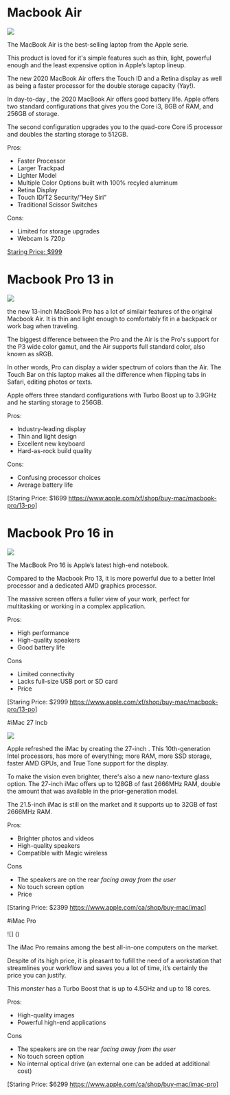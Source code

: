 
# Macbook Air

![](https://www.bhphotovideo.com/images/images2500x2500/apple_mwtl2ll_a_13_3_macbook_air_with_1553858.jpg)

The MacBook Air is the best-selling laptop from the Apple serie.

This product is loved for it's simple features such as thin, light, powerful enough and the least expensive option in Apple’s laptop lineup.

The new 2020 MacBook Air offers the Touch ID and a Retina display as well as being a faster processor for the double storage capacity (Yay!).

In day-to-day , the 2020 MacBook Air offers good battery life. Apple offers two standard configurations that gives you the Core i3, 8GB of RAM, and 256GB of storage. 

The second configuration upgrades you to the quad-core Core i5 processor and doubles the starting storage to 512GB.

Pros:

- Faster Processor
- Larger Trackpad
- Lighter Model
- Multiple Color Options built with 100% recyled aluminum
- Retina Display
- Touch ID/T2 Security/”Hey Siri”
- Traditional Scissor Switches

Cons:

- Limited for storage upgrades
- Webcam Is 720p

[Staring Price: $999]( https://www.apple.com/xf/shop/buy-mac/macbook-air)

# Macbook Pro 13 in

![](https://store.storeimages.cdn-apple.com/4982/as-images.apple.com/is/mbp13touch-silver-select-202005?wid=892&hei=820&&qlt=80&.v=1587459986844)

the new 13-inch MacBook Pro has a lot of similair features of the original Macbook Air. It is thin and light enough to comfortably fit in a backpack or work bag when traveling.

The biggest difference between the Pro and the Air is the Pro's support for the P3 wide color gamut, and the Air supports full standard color, also known as sRGB.

In other words, Pro can display a wider spectrum of colors than the Air. The Touch Bar on this laptop makes all the difference when flipping tabs in Safari, editing photos or texts.

Apple offers three standard configurations with Turbo Boost up to 3.9GHz and he starting storage to 256GB.

Pros:

- Industry-leading display
- Thin and light design
- Excellent new keyboard
- Hard-as-rock build quality

Cons:

- Confusing processor choices
- Average battery life

[Staring Price: $1699 https://www.apple.com/xf/shop/buy-mac/macbook-pro/13-po]

# Macbook Pro 16 in

![](https://www.notebookcheck.net/fileadmin/Notebooks/News/_nc3/Apple_16_Zoll_MacBook_Pro_wird_nicht_was_wir_erwarten.jpg)

The MacBook Pro 16 is Apple’s latest high-end notebook. 

Compared to the Macbook Pro 13, it is more powerful due to a better Intel processor and a dedicated AMD graphics processor.

The massive screen offers a fuller view of your work, perfect for multitasking or working in a complex application.

Pros:

- High performance
- High-quality speakers
- Good battery life

Cons

- Limited connectivity
- Lacks full-size USB port or SD card
- Price

[Staring Price: $2999 https://www.apple.com/xf/shop/buy-mac/macbook-pro/13-po]

#iMac 27 Incb

![](https://encrypted-tbn2.gstatic.com/shopping?q=tbn:ANd9GcQdKy8cP6YiDcR9nA5WhD5cdKSxwSFlTuuaK41WQYo9A9LgJzjdND0&usqp=CAc)

Apple refreshed the iMac  by creating the 27-inch . This 10th-generation Intel processors, has more of everything; more RAM, more SSD storage, faster AMD GPUs, and True Tone support for the display.

To make the vision even brighter, there's also a new nano-texture glass option. The 27-inch iMac offers up to 128GB of fast 2666MHz RAM, double the amount that was available in the prior-generation model. 

The 21.5-inch iMac is still on the market and it supports up to 32GB of fast 2666MHz RAM.

Pros:

- Brighter photos and videos  
- High-quality speakers
- Compatible with Magic wireless

Cons

- The speakers are on the rear *facing away from the user*
- No touch screen option
- Price


[Staring Price: $2399  https://www.apple.com/ca/shop/buy-mac/imac]

#iMac Pro

![] ()

The iMac Pro remains among the best all-in-one computers on the market. 

Despite of its high price, it is pleasant to fufill the need of a workstation that streamlines your workflow and saves you a lot of time, it’s certainly the price you can justify.

This *monster* has a Turbo Boost that is up to 4.5GHz and up to 18 cores.

Pros:
 
- High-quality images
- Powerful high-end applications


Cons

- The speakers are on the rear *facing away from the user*
- No touch screen option
- No internal optical drive (an external one can be added at additional cost)

[Staring Price: $6299 https://www.apple.com/ca/shop/buy-mac/imac-pro]
